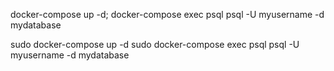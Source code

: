 docker-compose up -d;
docker-compose exec psql psql -U myusername -d mydatabase

sudo docker-compose up -d
sudo docker-compose exec psql psql -U myusername -d mydatabase
